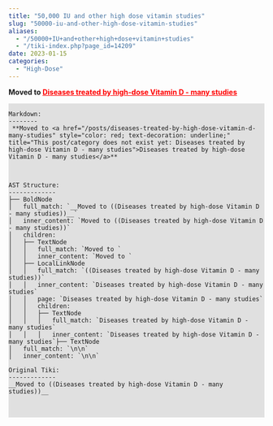 ```yaml
---
title: "50,000 IU and other high dose vitamin studies"
slug: "50000-iu-and-other-high-dose-vitamin-studies"
aliases:
  - "/50000+IU+and+other+high+dose+vitamin+studies"
  - "/tiki-index.php?page_id=14209"
date: 2023-01-15
categories:
  - "High-Dose"
---
```



 **Moved to <a href="/posts/diseases-treated-by-high-dose-vitamin-d-many-studies" style="color: red; text-decoration: underline;" title="This post/category does not exist yet: Diseases treated by high-dose Vitamin D - many studies">Diseases treated by high-dose Vitamin D - many studies</a>** 



<pre style="background-color: #e0e0e0;">
<code class="language-text">
Markdown:
--------
 **Moved to &lt;a href=&quot;/posts/diseases-treated-by-high-dose-vitamin-d-many-studies&quot; style=&quot;color: red; text-decoration: underline;&quot; title=&quot;This post/category does not exist yet: Diseases treated by high-dose Vitamin D - many studies&quot;&gt;Diseases treated by high-dose Vitamin D - many studies&lt;/a&gt;** 



AST Structure:
-------------
├── BoldNode
│   full_match: `__Moved to ((Diseases treated by high-dose Vitamin D - many studies))__`
│   inner_content: `Moved to ((Diseases treated by high-dose Vitamin D - many studies))`
│   children:
│   ├── TextNode
│   │   full_match: `Moved to `
│   │   inner_content: `Moved to `
│   ├── LocalLinkNode
│   │   full_match: `((Diseases treated by high-dose Vitamin D - many studies))`
│   │   inner_content: `Diseases treated by high-dose Vitamin D - many studies`
│   │   page: `Diseases treated by high-dose Vitamin D - many studies`
│   │   children:
│   │   ├── TextNode
│   │   │   full_match: `Diseases treated by high-dose Vitamin D - many studies`
│   │   │   inner_content: `Diseases treated by high-dose Vitamin D - many studies`├── TextNode
│   full_match: `\n\n`
│   inner_content: `\n\n`

Original Tiki:
-------------
__Moved to ((Diseases treated by high-dose Vitamin D - many studies))__


</code>
</pre>
